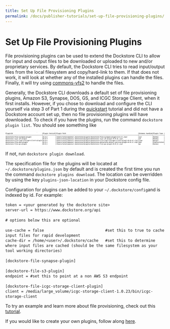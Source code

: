 ```yaml
---
title: Set Up File Provisioning Plugins
permalink: /docs/publisher-tutorials/set-up-file-provisioning-plugins/
---
```


# Set Up File Provisioning Plugins

File provisioning plugins can be used to extend the Dockstore CLI to allow for input and output files to be downloaded or uploaded to new and/or proprietary services. 
By default, the Dockstore CLI tries to read input/output files from the local filesystem and copy/hard-link to them. If that does not work, it will look at whether any of the installed
plugins can handle the files. Finally, it will try using [commons-vfs2](https://commons.apache.org/proper/commons-vfs/filesystems.html) to handle the files.

Generally, the Dockstore CLI downloads a default set of file provisioning plugins, Amazon S3, Synapse, DOS, GS, and ICGC Storage Client, when it first installs.
However, if you chose to download and configure the CLI yourself via step 3 of Part 1 during the [quickstart](https://dockstore.org/quick-start) tutorial and did not have a Dockstore account set up,
then no file provisioning plugins will have downloaded. To check if you have the plugins, run the command `dockstore plugin list`. You should see something like

![file provisioning plugins](/assets/images/docs/file-provisioning-plugins.png)

If not, run `dockstore plugin download`. 

The specification file for the plugins will be located at `~/.dockstore/plugins.json` by default and is created the first time you run the command `dockstore plugins download`.
The location can be overridden by using the key `plugins-json-location` in your Dockstore config file.

Configuration for plugins can be added to your `~/.dockstore/config`and is indexed by id. For example:
```
token = <your generated by the dockstore site>
server-url = https://www.dockstore.org/api

# options below this are optional

use-cache = false                           #set this to true to cache input files for rapid development
cache-dir = /home/<user>/.dockstore/cache   #set this to determine where input files are cached (should be the same filesystem as your tool working directories)

[dockstore-file-synapse-plugin]

[dockstore-file-s3-plugin]
endpoint = #set this to point at a non AWS S3 endpoint

[dockstore-file-icgc-storage-client-plugin]
client = /media/large_volume/icgc-storage-client-1.0.23/bin/icgc-storage-client
```

To try an example and learn more about file provisioning, check out this [tutorial](/docs/publisher-tutorials/advanced-features/).

If you would like to create your own plugins, follow along [here](/docs/publisher-tutorials/developing-file-provisioning-plugins/).